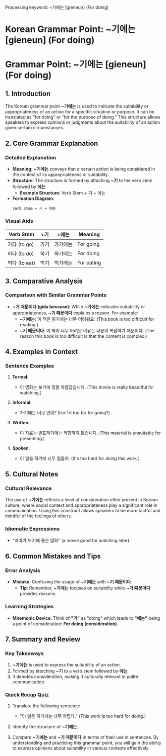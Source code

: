 Processing keyword: ~기에는 [gieneun] (For doing)
# Korean Grammar Point: ~기에는 [gieneun] (For doing)
# Grammar Point: ~기에는 [gieneun] (For doing)
## 1. Introduction
The Korean grammar point **~기에는** is used to indicate the suitability or appropriateness of an action for a specific situation or purpose. It can be translated as "for doing" or "for the purpose of doing." This structure allows speakers to express opinions or judgments about the suitability of an action given certain circumstances.
## 2. Core Grammar Explanation
### Detailed Explanation
- **Meaning**: **~기에는** conveys that a certain action is being considered in the context of its appropriateness or suitability.
- **Structure**: The structure is formed by attaching **~기** to the verb stem followed by **에는**. 
  - **Example Structure**: Verb Stem + 기 + 에는
- **Formation Diagram**:
  ```
  Verb Stem + 기 + 에는
  ```
### Visual Aids
| Verb Stem      | +기            | +에는              | Meaning                     |
|----------------|----------------|---------------------|-----------------------------|
| 가다 (to go)   | 가기           | 가기에는             | For going                   |
| 하다 (to do)   | 하기           | 하기에는             | For doing                   |
| 먹다 (to eat)  | 먹기           | 먹기에는             | For eating                  |
## 3. Comparative Analysis
### Comparison with Similar Grammar Points
- **~기 때문이다 (gida because)**: While **~기에는** indicates suitability or appropriateness, **~기 때문이다** explains a reason. For example:
  - **~기에는**: 이 책은 읽기에는 너무 어려워요. (This book is too difficult for reading.)
  - **~기 때문이다**: 이 책이 너무 어려운 이유는 내용이 복잡하기 때문이다. (The reason this book is too difficult is that the content is complex.)
## 4. Examples in Context
### Sentence Examples
1. **Formal**: 
   - 이 영화는 보기에 정말 아름답습니다. (This movie is really beautiful for watching.)
   
2. **Informal**: 
   - 가기에는 너무 먼데? (Isn't it too far for going?)
   
3. **Written**: 
   - 이 자료는 발표하기에는 적합하지 않습니다. (This material is unsuitable for presenting.)
   
4. **Spoken**: 
   - 이 일을 하기에 너무 힘들어. (It's too hard for doing this work.)
## 5. Cultural Notes
### Cultural Relevance
The use of **~기에는** reflects a level of consideration often present in Korean culture, where social context and appropriateness play a significant role in communication. Using this construct allows speakers to be more tactful and mindful of the feelings of others.
### Idiomatic Expressions
- "이따가 보기에 좋은 영화" (a movie good for watching later)
  
## 6. Common Mistakes and Tips
### Error Analysis
- **Mistake**: Confusing the usage of **~기에는** with **~기 때문이다**.
  - **Tip**: Remember, **~기에는** focuses on suitability while **~기 때문이다** provides reasons.
### Learning Strategies
- **Mnemonic Device**: Think of **"기"** as "doing" which leads to **"에는"** being a point of consideration: **For doing (consideration)**.
## 7. Summary and Review
### Key Takeaways
1. **~기에는** is used to express the suitability of an action.
2. Formed by attaching **~기** to a verb stem followed by **에는**.
3. It denotes consideration, making it culturally relevant in polite communication.
### Quick Recap Quiz
1. Translate the following sentence: 
   - "이 일은 하기에는 너무 어렵다." (This work is too hard for doing.)
   
2. Identify the structure of **~기에는**.
   
3. Compare **~기에는** and **~기 때문이다** in terms of their use in sentences.
By understanding and practicing this grammar point, you will gain the ability to express opinions about suitability in various contexts effectively.
